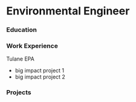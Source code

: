 # Environmental Engineer


### Education

### Work Experience
Tulane
EPA
- big impact project 1
- big impact project 2

### Projects


